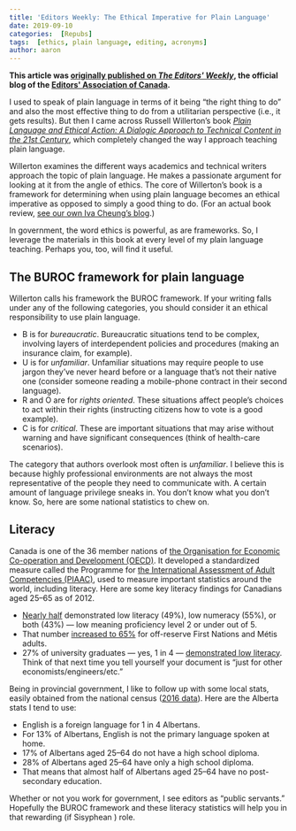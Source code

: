```yaml
---
title: 'Editors Weekly: The Ethical Imperative for Plain Language'
date: 2019-09-10
categories:  [Repubs]
tags:  [ethics, plain language, editing, acronyms]
author: aaron
---
```


**This article was [originally published on *The Editors' Weekly*](https://blog.editors.ca/?p=6136), the official blog of the [Editors' Association of Canada](http://editors.ca).**

<!--more-->

I used to speak of plain language in terms of it being “the right thing to do” and also the most effective thing to do from a utilitarian perspective (i.e., it gets results). But then I came across Russell Willerton’s book [*Plain Language and Ethical Action: A Dialogic Approach to Technical Content in the 21st Century*](https://www.amazon.ca/Plain-Language-Ethical-Action-Technical/dp/0415741041), which completely changed the way I approach teaching plain language.

Willerton examines the different ways academics and technical writers approach the topic of plain language. He makes a passionate argument for looking at it from the angle of ethics. The core of Willerton’s book is a framework for determining when using plain language becomes an ethical imperative as opposed to simply a good thing to do. (For an actual book review, [see our own Iva Cheung’s blog](https://www.ivacheung.com/2015/08/book-review-plain-language-and-ethical-action/).)

In government, the word ethics is powerful, as are frameworks. So, I leverage the materials in this book at every level of my plain language teaching. Perhaps you, too, will find it useful.

## The BUROC framework for plain language

Willerton calls his framework the BUROC framework. If your writing falls under any of the following categories, you should consider it an ethical responsibility to use plain language.

* B is for *bureaucratic*. Bureaucratic situations tend to be complex, involving layers of interdependent policies and procedures (making an insurance claim, for example).
* U is for *unfamiliar*. Unfamiliar situations may require people to use jargon they’ve never heard before or a language that’s not their native one (consider someone reading a mobile-phone contract in their second language).
* R and O are for *rights oriented*. These situations affect people’s choices to act within their rights (instructing citizens how to vote is a good example).
* C is for *critical*. These are important situations that may arise without warning and have significant consequences (think of health-care scenarios).

The category that authors overlook most often is *unfamiliar*. I believe this is because highly professional environments are not always the most representative of the people they need to communicate with. A certain amount of language privilege sneaks in. You don’t know what you don’t know. So, here are some national statistics to chew on.

## Literacy

Canada is one of the 36 member nations of [the Organisation for Economic Co-operation and Development (OECD)](https://www.oecd.org/). It developed a standardized measure called the Programme for [the International Assessment of Adult Competencies (PIAAC)](https://www.oecd.org/skills/piaac/), used to measure important statistics around the world, including literacy. Here are some key literacy findings for Canadians aged 25–65 as of 2012.

* [Nearly half](https://www150.statcan.gc.ca/n1/en/pub/89-555-x/89-555-x2013001-eng.pdf) demonstrated low literacy (49%), low numeracy (55%), or both (43%) — low meaning proficiency level 2 or under out of 5.
* That number [increased to 65%](https://www150.statcan.gc.ca/n1/pub/75-006-x/2016001/article/14630-eng.htm) for off-reserve First Nations and Métis adults.
* 27% of university graduates — yes, 1 in 4 — [demonstrated low literacy](https://www150.statcan.gc.ca/n1/pub/75-006-x/2014001/article/14094-eng.htm). Think of that next time you tell yourself your document is “just for other economists/engineers/etc.”

Being in provincial government, I like to follow up with some local stats, easily obtained from the national census ([2016 data](https://www12.statcan.gc.ca/census-recensement/2016/dp-pd/prof/index.cfm?Lang=E)). Here are the Alberta stats I tend to use:

* English is a foreign language for 1 in 4 Albertans.
* For 13% of Albertans, English is not the primary language spoken at home.
* 17% of Albertans aged 25–64 do not have a high school diploma.
* 28% of Albertans aged 25–64 have only a high school diploma.
* That means that almost half of Albertans aged 25–64 have no post-secondary education.

Whether or not you work for government, I see editors as “public servants.” Hopefully the BUROC framework and these literacy statistics will help you in that rewarding (if Sisyphean ) role.
